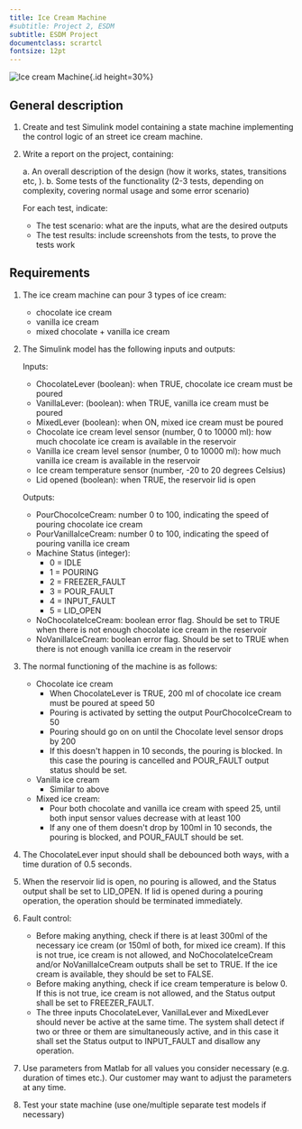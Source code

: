 ```yaml
---
title: Ice Cream Machine
#subtitle: Project 2, ESDM
subtitle: ESDM Project
documentclass: scrartcl
fontsize: 12pt
---
```


![Ice cream Machine](img/StreetIceCreamMachine.jpg){.id height=30%}

## General description

1. Create and test Simulink model containing a state machine implementing the control logic of an street ice cream machine.

2. Write a report on the project, containing:

   a. An overall description of the design (how it works, states, transitions etc, ).
   b. Some tests of the functionality (2-3 tests, depending on complexity, covering normal usage and some error scenario)

      For each test, indicate:

      - The test scenario: what are the inputs, what are the desired outputs
      - The test results: include screenshots from the tests, to prove the tests work

## Requirements

1. The ice cream machine can pour 3 types of ice cream:
   - chocolate ice cream
   - vanilla ice cream
   - mixed chocolate + vanilla ice cream

1. The Simulink model has the following inputs and outputs:

    Inputs:
    - ChocolateLever (boolean): when TRUE, chocolate ice cream must be poured
    - VanillaLever: (boolean): when TRUE, vanilla ice cream must be poured
    - MixedLever (boolean): when ON, mixed ice cream must be poured
    - Chocolate ice cream level sensor (number, 0 to 10000 ml): how much chocolate ice cream is available in the reservoir
    - Vanilla ice cream level sensor (number, 0 to 10000 ml): how much vanilla ice cream is available in the reservoir
    - Ice cream temperature sensor (number, -20 to 20 degrees Celsius)
    - Lid opened (boolean): when TRUE, the reservoir lid is open

    Outputs:
    - PourChocoIceCream:   number 0 to 100, indicating the speed of pouring chocolate ice cream
    - PourVanillaIceCream: number 0 to 100, indicating the speed of pouring vanilla ice cream
    - Machine Status (integer):
        - 0 = IDLE
        - 1 = POURING
        - 2 = FREEZER_FAULT
        - 3 = POUR_FAULT
        - 4 = INPUT_FAULT
        - 5 = LID_OPEN
    - NoChocolateIceCream: boolean error flag. Should be set to TRUE when there is not enough chocolate ice cream in the reservoir
    - NoVanillaIceCream: boolean error flag. Should be set to TRUE when there is not enough vanilla ice cream in the reservoir

1. The normal functioning of the machine is as follows:
   - Chocolate ice cream
       - When ChocolateLever is TRUE, 200 ml of chocolate ice cream must be poured at speed 50
       - Pouring is activated by setting the output PourChocoIceCream to 50
       - Pouring should go on on until the Chocolate level sensor drops by 200
       - If this doesn't happen in 10 seconds, the pouring is blocked. In this case the pouring is cancelled and POUR_FAULT output status should be set.
   - Vanilla ice cream
       - Similar to above
   - Mixed ice cream:
       - Pour both chocolate and vanilla ice cream with speed 25, until both input sensor values decrease with at least 100
       - If any one of them doesn't drop by 100ml in 10 seconds,  the pouring is blocked, and POUR_FAULT should be set.

1. The ChocolateLever input should shall be debounced both ways, with a time duration of 0.5 seconds.

1. When the reservoir lid is open, no pouring is allowed, and the Status output shall be set to LID_OPEN. If lid is opened during a pouring operation, the operation should be terminated immediately.

1. Fault control:
    - Before making anything, check if there is at least 300ml of the necessary ice cream (or 150ml of both, for mixed ice cream). If this is not true, ice cream is not allowed, and NoChocolateIceCream and/or NoVanillaIceCream outputs shall be set to TRUE. If the ice cream is available, they should be set to FALSE.
    - Before making anything, check if ice cream temperature is below 0. If this is not true, ice cream is not allowed, and the Status output
    shall be set to FREEZER_FAULT.
    - The three inputs ChocolateLever, VanillaLever and MixedLever should never be active at the same time. The system shall detect if two or three or them are simultaneously active, and in this case it shall set the Status output to INPUT_FAULT and disallow any operation.

1. Use parameters from Matlab for all values you consider necessary (e.g. duration of times etc.).
Our customer may want to adjust the parameters at any time.

1. Test your state machine (use one/multiple separate test models if necessary)
